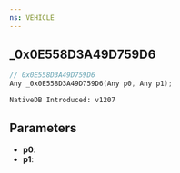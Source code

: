 ```yaml
---
ns: VEHICLE
---
```

## _0x0E558D3A49D759D6

```c
// 0x0E558D3A49D759D6
Any _0x0E558D3A49D759D6(Any p0, Any p1);
```

```
NativeDB Introduced: v1207
```

## Parameters
* **p0**:
* **p1**:
